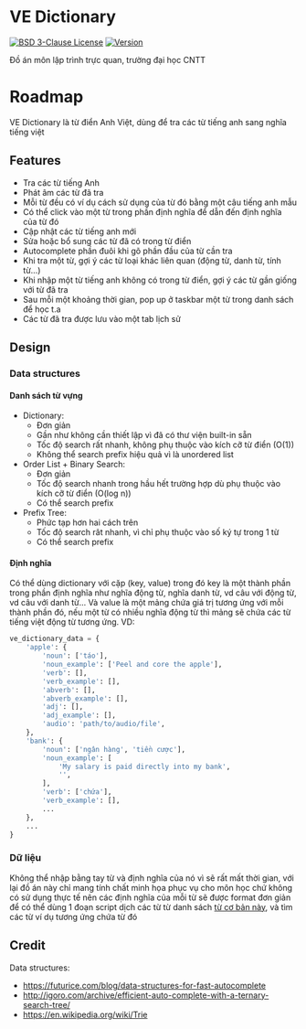 # VE Dictionary

[![BSD 3-Clause License](https://img.shields.io/badge/License-BSD_3--Clauses-blue.svg?longCache=true)](https://github.com/NearHuscarl/E-Dictionary/blob/master/LICENSE.md)
[![Version](https://img.shields.io/badge/Version-1.12.0-green.svg?longCache=true)](https://github.com/NearHuscarl/E-Dictionary/releases)

Đồ án môn lập trình trực quan, trường đại học CNTT

# Roadmap

VE Dictionary là từ điển Anh Việt, dùng để tra các từ tiếng anh sang nghĩa tiếng việt

## Features
* Tra các từ tiếng Anh
* Phát âm các từ đã tra
* Mỗi từ đều có ví dụ cách sử dụng của từ đó bằng một câu tiếng anh mẫu
* Có thể click vào một từ trong phần định nghĩa để dẫn đến định nghĩa của từ đó
* Cập nhật các từ tiếng anh mới
* Sửa hoặc bổ sung các từ đã có trong từ điển
* Autocomplete phần đuôi khi gõ phần đầu của từ cần tra
* Khi tra một từ, gợi ý các từ loại khác liên quan (động từ, danh từ, tính từ...)
* Khi nhập một từ tiếng anh không có trong từ điển, gợi ý các từ gần giống với từ đã tra
* Sau mỗi một khoảng thời gian, pop up ở taskbar một từ trong danh sách để học t.a
* Các từ đã tra được lưu vào một tab lịch sử
## Design

### Data structures
#### Danh sách từ vựng
* Dictionary:
	* Đơn giản
	* Gần như không cần thiết lập vì đã có thư viện built-in sẵn
	* Tốc độ search rất nhanh, không phụ thuộc vào kích cỡ từ điển (O(1))
	* Không thể search prefix hiệu quả vì là unordered list
* Order List + Binary Search:
	* Đơn giản
	* Tốc độ search nhanh trong hầu hết trường hợp dù phụ thuộc vào kích cỡ từ điển (O(log n))
	* Có thể search prefix
* Prefix Tree:
	* Phức tạp hơn hai cách trên
	* Tốc độ search rât nhanh, vì chỉ phụ thuộc vào số ký tự trong 1 từ
	* Có thể search prefix
#### Định nghĩa
Có thể dùng dictionary với cặp (key, value) trong đó key là một thành phần
trong phần định nghĩa như nghĩa động từ, nghĩa danh từ, vd câu với động từ, vd
câu với danh từ... Và value là một mảng chứa giá trị tương ứng với mỗi thành
phần đó, nếu một từ có nhiều nghĩa động từ thì mảng sẽ chứa các từ tiếng việt
động từ tương ứng. VD:
```python
ve_dictionary_data = {
    'apple': {
        'noun': ['táo'],
        'noun_example': ['Peel and core the apple'],
        'verb': [],
        'verb_example': [],
        'abverb': [],
        'abverb_example': [],
        'adj': [],
        'adj_example': [],
        'audio': 'path/to/audio/file',
    },
    'bank': {
        'noun': ['ngân hàng', 'tiền cược'],
        'noun_example': [
            'My salary is paid directly into my bank',
            '',
        ],
        'verb': ['chứa'],
        'verb_example': [],
        ...
    },
    ...
}
```

### Dữ liệu
Không thể nhập bằng tay từ và định nghĩa của nó vì sẽ rất mất thời gian, với lại
đồ án này chỉ mang tính chất minh họa phục vụ cho môn học chứ không có sử dụng thực tế nên
các định nghĩa của mỗi từ sẽ được format đơn giản để có thể dùng 1 đoạn script dịch các từ từ danh sách [từ cơ bản này](http://www.greenteapress.com/thinkpython/code/words.txt), và tìm
các từ ví dụ tương ứng chứa từ đó

## Credit
Data structures:
* https://futurice.com/blog/data-structures-for-fast-autocomplete
* http://igoro.com/archive/efficient-auto-complete-with-a-ternary-search-tree/
* https://en.wikipedia.org/wiki/Trie
 
